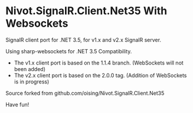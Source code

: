 Nivot.SignalR.Client.Net35 With Websockets
==========================

SignalR client port for .NET 3.5, for v1.x and v2.x SignalR server.

Using sharp-websockets for .NET 3.5 Compatibility.

* The v1.x client port is based on the 1.1.4 branch. (WebSockets will not been added)
* The v2.x client port is based on the 2.0.0 tag. (Addition of WebSockets is in progress)

Source forked from github.com/oising/Nivot.SignalR.Client.Net35

Have fun!
